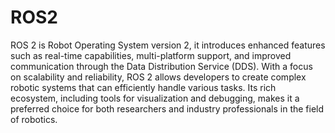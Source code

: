 # ROS2
ROS 2 is Robot Operating System version 2, it introduces enhanced features such as real-time capabilities, multi-platform support, and improved communication through the Data Distribution Service (DDS). With a focus on scalability and reliability, ROS 2 allows developers to create complex robotic systems that can efficiently handle various tasks. Its rich ecosystem, including tools for visualization and debugging, makes it a preferred choice for both researchers and industry professionals in the field of robotics.
